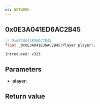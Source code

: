 ```yaml
---
ns: NETWORK
---
```

## 0x0E3A041ED6AC2B45

```c
// 0x0E3A041ED6AC2B45
float _0x0E3A041ED6AC2B45(Player player);
```

```
Introduced: v323
```

## Parameters
* **player**:

## Return value
